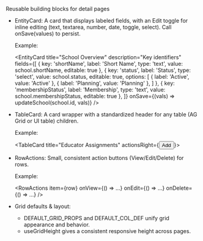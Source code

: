 Reusable building blocks for detail pages

- EntityCard: A card that displays labeled fields, with an Edit toggle for inline editing (text, textarea, number, date, toggle, select). Call onSave(values) to persist.

  Example:

  <EntityCard
    title="School Overview"
    description="Key identifiers"
    fields={[
      { key: 'shortName', label: 'Short Name', type: 'text', value: school.shortName, editable: true },
      { key: 'status', label: 'Status', type: 'select', value: school.status, editable: true, options: [
        { label: 'Active', value: 'Active' },
        { label: 'Planning', value: 'Planning' },
      ] },
      { key: 'membershipStatus', label: 'Membership', type: 'text', value: school.membershipStatus, editable: true },
    ]}
    onSave={(vals) => updateSchool(school.id, vals)}
  />

- TableCard: A card wrapper with a standardized header for any table (AG Grid or UI table) children.

  Example:

  <TableCard title="Educator Assignments" actionsRight={<Button size="sm">Add</Button>}>
    <div style={{ height: gridHeight }}>
      <AgGridReact {...DEFAULT_GRID_PROPS} rowData={rows} columnDefs={cols} defaultColDef={DEFAULT_COL_DEF} />
    </div>
  </TableCard>

- RowActions: Small, consistent action buttons (View/Edit/Delete) for rows.

  Example:

  <RowActions item={row} onView={() => ...} onEdit={() => ...} onDelete={() => ...} />

- Grid defaults & layout:
  - DEFAULT_GRID_PROPS and DEFAULT_COL_DEF unify grid appearance and behavior.
  - useGridHeight gives a consistent responsive height across pages.

